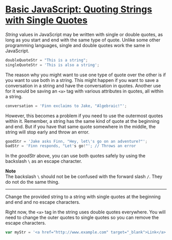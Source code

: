 # [Basic JavaScript: Quoting Strings with Single Quotes](https://learn.freecodecamp.org/javascript-algorithms-and-data-structures/basic-javascript/quoting-strings-with-single-quotes/)

_String_ values in JavaScript may be written with single or double quotes, as long as you start and end with the same type of quote. Unlike some other programming languages, single and double quotes work the same in JavaScript.

```js
doubleQuoteStr = "This is a string"; 
singleQuoteStr = 'This is also a string';
```

The reason why you might want to use one type of quote over the other is if you want to use both in a string. This might happen if you want to save a conversation in a string and have the conversation in quotes. Another use for it would be saving an `<a>` tag with various attributes in quotes, all within a string.

```js
conversation = 'Finn exclaims to Jake, "Algebraic!"';
```

However, this becomes a problem if you need to use the outermost quotes within it. Remember, a string has the same kind of quote at the beginning and end. But if you have that same quote somewhere in the middle, the string will stop early and throw an error.

```js
goodStr = 'Jake asks Finn, "Hey, let\'s go on an adventure?"'; 
badStr = 'Finn responds, "Let's go!"'; // Throws an error
```

In the _goodStr_ above, you can use both quotes safely by using the backslash `\` as an escape character.

**Note**  
The backslash `\` should not be be confused with the forward slash `/`. They do not do the same thing.

---

Change the provided string to a string with single quotes at the beginning and end and no escape characters.

Right now, the `<a>` tag in the string uses double quotes everywhere. You will need to change the outer quotes to single quotes so you can remove the escape characters.

```js
var myStr = '<a href="http://www.example.com" target="_blank">Link</a>';
```
